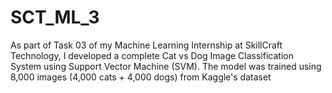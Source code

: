 # SCT_ML_3
As part of Task 03 of my Machine Learning Internship at SkillCraft Technology, I developed a complete Cat vs Dog Image Classification System using Support Vector Machine (SVM).  The model was trained using 8,000 images (4,000 cats + 4,000 dogs) from Kaggle's dataset
